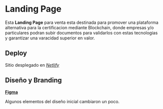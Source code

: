 # Landing Page

Esta **Landing Page** para venta esta destinada para promover una plataforma alternativa para la certificacion mediante Blockchain, donde empresas y/o particulares podran subir documentos para validarlos con estas tecnologias y garantizar una varacidad superior en valor.

## Deploy

Sitio desplegado en [*Netlify*](https://certchain.netlify.app) 

## Diseño y Branding

[**Figma**](https://www.figma.com/file/2Ksk6bWFdNeJu40NZA1DiP/Cert?node-id=0%3A1&t=vgPY0vHDfAHw2tal-1) 

Algunos elementos del diseño inicial cambiaron un poco.
